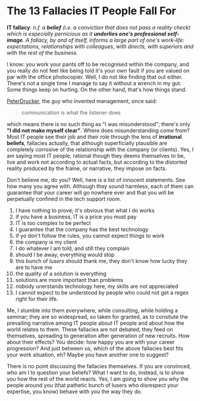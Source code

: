 <!--  IT Fallacies series CC-BY WalterVannini 2013-->

# The 13 Fallacies IT People Fall For


**IT fallacy**: *n.f. a **belief** (i.e. a conviction that does not pass a reality check) which is especially pernicious as it **underlies one's professional self-image**.
A fallacy, by and of itself, informs a large part of one's work-life: expectations, relationships with colleagues, with directs, with superiors and with the rest of the business.*

I know: you work your pants off to be recognised within the company, and you really do not feel like being told it's your own fault if you are valued on par with the office photocopier. Well, I do not like finding that out either. There's not a single time I manage to say it without a wrench in my gut. Some things keep on hurting. On the other hand, that's how things stand.

[PeterDrucker](http://en.wikipedia.org/wiki/Peter_Drucker "Peter Drucker on Wikipedia"), the guy who invented management, once said:

> communication is what the listener does

which means there is no such thing as "I was misunderstood"; there's only **"I did not make myself clear"**. Where does misunderstanding come from? Most IT people see their job and their role through the lens of **irrational beliefs**, fallacies actually, that although superficially plausible are completely corrosive of the relationship with the company (or clients). Yes, I am saying most IT people, rational though they deems themselves to be, live and work not according to actual facts, but according to the distorted reality produced by the frame, or narrative, they impose on facts.

Don't believe me, do you? Well, here is a list of innocent statements. See how many you agree with. Although they sound harmless, each of them can guarantee that your career will go nowhere ever and that you will be perpetually confined in the tech support room.

1.  I have nothing to prove; it's obvious that what I do works
2.  if you have a business, IT is a price you must pay
3.  IT is too complex to be perfect
4.  I guarantee that the company has the best technology
5.  if yo don't follow the rules, you cannot expect things to work
6.  the company is my client
7.  I do whatever I am told, and still they complain
8.  should I be away, everything would stop
9.  this bunch of *lusers* should thank me, they don't know how lucky they are to have me
10.  the quality of a solution is everything
11.  solutions are more important than problems
12.  nobody unerstands technology here, my skills are not appreciated
13.  I cannot expect to be understood by people who could not get a regex right for their life.

Me, I stumble into them everywhere, while consulting, while holding a seminar; they are so widespread, so taken for granted, as to consitute the prevailing narrative among IT people about IT people and about how the world relates to them. These fallacies are not debated, they feed on themselves, spreading to generation after generation of new recruits. How about their effects? You decide: how happy you are with your career progression? And just between us, which of the above fallacies best fits your work situation, eh? Maybe you have another one to suggest?

There is no point discussing the fallacies themselves. If you are convinced, who am I to question your beliefs? What I want to do, instead, is to show you how the rest of the world reacts. Yes, I am going to show you *why* the people around you (that pathetic bunch of lusers who disrespect your expertise, you know) behave with you the way they do.
